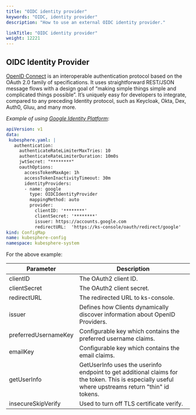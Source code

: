 ```yaml
---
title: "OIDC identity provider"
keywords: "OIDC, identity provider"
description: "How to use an external OIDC identity provider."

linkTitle: "OIDC identity provider"
weight: 12221
---
```


## OIDC Identity Provider

[OpenID Connect](https://openid.net/connect/) is an interoperable authentication protocol based on the OAuth 2.0 family of specifications. It uses straightforward REST/JSON message flows with a design goal of “making simple things simple and complicated things possible”. It’s uniquely easy for developers to integrate, compared to any preceding Identity protocol, such as Keycloak, Okta, Dex, Auth0, Gluu, and many more.



*Example of using [Google Identity Platform](https://developers.google.com/identity/protocols/oauth2/openid-connect)*:

```yaml
apiVersion: v1
data:
 kubesphere.yaml: |
   authentication:
     authenticateRateLimiterMaxTries: 10
     authenticateRateLimiterDuration: 10m0s
     jwtSecret: "********"
     oauthOptions:
       accessTokenMaxAge: 1h
       accessTokenInactivityTimeout: 30m
       identityProviders:
       - name: google
         type: OIDCIdentityProvider
         mappingMethod: auto
         provider:
           clientID: '********'
           clientSecret: '********'
           issuer: https://accounts.google.com
           redirectURL:  'https://ks-console/oauth/redirect/google'
kind: ConfigMap
name: kubesphere-config
namespace: kubesphere-system
```

For the above example:

| Parameter | Description |
| ----------| ----------- |
| clientID | The OAuth2 client ID. |
| clientSecret | The OAuth2 client secret. |
| redirectURL | The redirected URL to ks-console. |
| issuer | Defines how Clients dynamically discover information about OpenID Providers. |
| preferredUsernameKey | Configurable key which contains the preferred username claims. |
| emailKey | Configurable key which contains the email claims. |
| getUserInfo | GetUserInfo uses the userinfo endpoint to get additional claims for the token. This is especially useful where upstreams return "thin" id tokens. |
| insecureSkipVerify | Used to turn off TLS certificate verify. |